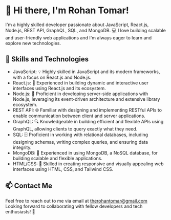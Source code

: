 # 👋 Hi there, I'm Rohan Tomar!

I'm a highly skilled developer passionate about JavaScript, React.js, Node.js, REST API, GraphQL, SQL, and MongoDB. 💻 I love building scalable and user-friendly web applications and I'm always eager to learn and explore new technologies.

## 💪 Skills and Technologies

- JavaScript: 💡 Highly skilled in JavaScript and its modern frameworks, with a focus on React.js and Node.js.
- React.js: 🌟 Experienced in building dynamic and interactive user interfaces using React.js and its ecosystem.
- Node.js: 🚀 Proficient in developing server-side applications with Node.js, leveraging its event-driven architecture and extensive library ecosystem.
- REST API: 🌐 Familiar with designing and implementing RESTful APIs to enable communication between client and server applications.
- GraphQL: 🔍 Knowledgeable in building efficient and flexible APIs using GraphQL, allowing clients to query exactly what they need.
- SQL: 🗄️ Proficient in working with relational databases, including designing schemas, writing complex queries, and ensuring data integrity.
- MongoDB: 🍃 Experienced in using MongoDB, a NoSQL database, for building scalable and flexible applications.
- HTML/CSS: 🌈 Skilled in creating responsive and visually appealing web interfaces using HTML, CSS, and Tailwind CSS.

## 📫 Contact Me

Feel free to reach out to me via email at [therohantomar@gmail.com](mailto:therohantomar@gmail.com)  
Looking forward to collaborating with fellow developers and tech enthusiasts! 🤝
